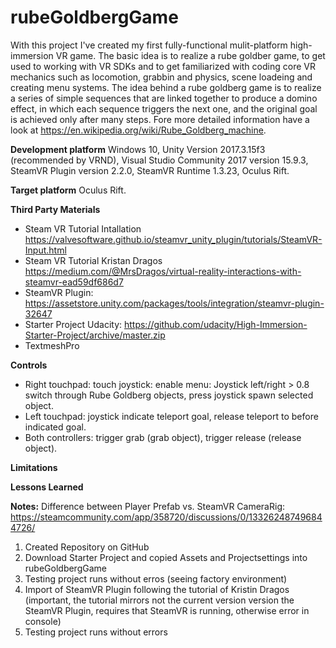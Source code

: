 # rubeGoldbergGame

With this project I've created my first fully-functional mulit-platform high-immersion VR game. 
The basic idea is to realize a rube goldber game, to get used to working with VR SDKs and to get familiarized with coding
core VR mechanics such as locomotion, grabbin and physics, scene loadeing and creating menu systems.
The idea behind a rube goldberg game is to realize a series of simple sequences that are linked together to produce a domino effect, in which each sequence triggers the next one, 
and the original goal is achieved only after many steps.
Fore more detailed information have a look at https://en.wikipedia.org/wiki/Rube_Goldberg_machine.


**Development platform** Windows 10, Unity Version 2017.3.15f3 (recommended by VRND), 
Visual Studio Community 2017 version 15.9.3, SteamVR Plugin version 2.2.0, SteamVR Runtime 1.3.23, Oculus Rift.

**Target platform** Oculus Rift. 

**Third Party Materials**
- Steam VR  Tutorial Intallation https://valvesoftware.github.io/steamvr_unity_plugin/tutorials/SteamVR-Input.html
- Steam VR Tutorial Kristan Dragos https://medium.com/@MrsDragos/virtual-reality-interactions-with-steamvr-ead59df686d7
- SteamVR Plugin: https://assetstore.unity.com/packages/tools/integration/steamvr-plugin-32647
- Starter Project Udacity: https://github.com/udacity/High-Immersion-Starter-Project/archive/master.zip
- TextmeshPro

**Controls**
- Right touchpad: touch joystick: enable menu: Joystick left/right > 0.8 switch through Rube Goldberg objects, press joystick spawn selected object.
- Left touchpad: joystick indicate teleport goal, release teleport to before indicated goal. 
- Both controllers: trigger grab (grab object), trigger release (release object).

**Limitations**

**Lessons Learned**

**Notes:** 
Difference between Player Prefab vs. SteamVR CameraRig: https://steamcommunity.com/app/358720/discussions/0/133262487496844726/

1) Created Repository on GitHub
2) Download Starter Project and copied Assets and Projectsettings into rubeGoldbergGame
3) Testing project runs without erros (seeing factory environment)
4) Import of SteamVR Plugin following the tutorial of Kristin Dragos (important, the tutorial mirrors not the current version version the SteamVR Plugin, requires that SteamVR is running, otherwise error in console)
5) Testing project runs without errors
